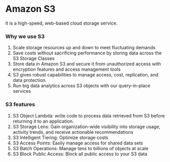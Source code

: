 # Amazon S3

It is a high-speed, web-based cloud storage service.

### Why we use S3

1. Scale storage resources up and down to meet fluctuating demands
2. Save costs without sacrificing performance by storing data across the S3 Storage Classes
3. Store data in Amazon S3 and secure it from unauthorized access with encryption features and access management tools
4. S3 gives robust capabilities to manage access, cost, replication, and data protection.
5. Run big data analytics across S3 objects with our query-in-place services


### S3 features

1. S3 Object Lambda: write code to process data retrieved from S3 before returning it to an application.
2. S3 Storage Lens: Gain organization-wide visibility into storage usage, activity trends, and receive actionable recommendations
3. S3 Intelligent Tiering: Optimize storage costs
4. S3 Access Points: Easily manage access for shared data sets
5. S3 Batch Operations: Manage tens to billions of objects at scale
6. S3 Block Public Access: Block all public access to your S3 data